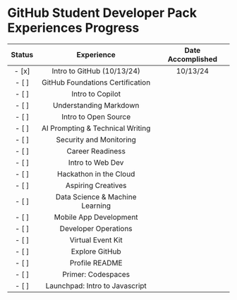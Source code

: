 # GitHub Student Developer Pack Experiences Progress
| Status | Experience                       | Date Accomplished |
| :----: | :------------------------------: | :---------------: |
| - [x]  | Intro to GitHub (10/13/24)       | 10/13/24          |
| - [ ]  | GitHub Foundations Certification |                   |
| - [ ]  | Intro to Copilot                 |                   |
| - [ ]  | Understanding Markdown           |                   |
| - [ ]  | Intro to Open Source             |                   |
| - [ ]  | AI Prompting & Technical Writing |                   |
| - [ ]  | Security and Monitoring          |                   |
| - [ ]  | Career Readiness                 |                   |
| - [ ]  | Intro to Web Dev                 |                   |
| - [ ]  | Hackathon in the Cloud           |                   |
| - [ ]  | Aspiring Creatives               |                   |
| - [ ]  | Data Science & Machine Learning  |                   |
| - [ ]  | Mobile App Development           |                   |
| - [ ]  | Developer Operations             |                   |
| - [ ]  | Virtual Event Kit                |                   |
| - [ ]  | Explore GitHub                   |                   |
| - [ ]  | Profile README                   |                   |
| - [ ]  | Primer: Codespaces               |                   |
| - [ ]  | Launchpad: Intro to Javascript   |                   |
